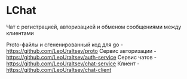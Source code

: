 # LChat
Чат с регистрацией, авторизацией и обменом сообщениями между клиентами

Proto-файлы и сгененированный код для go - https://github.com/LeoUraltsev/proto 
Сервис авторизации - https://github.com/LeoUraltsev/auth-service
Сервис чатов - https://github.com/LeoUraltsev/chat-service
Клиент - https://github.com/LeoUraltsev/chat-client

